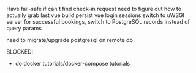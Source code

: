 Have fail-safe if can't find check-in request
need to figure out how to actually grab last vue build
persist vue login sessions
switch to uWSGI server
for successful bookings, switch to PostgreSQL records instead of query params

need to migrate/upgrade postgresql on remote db


BLOCKED:
- do docker tutorials/docker-compose tutorials
